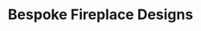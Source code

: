 ---
title: "Bespoke Fireplace Designs"
url: /bristol/bespoke-fireplace-designs/
shop: Kamine & Öfen
---